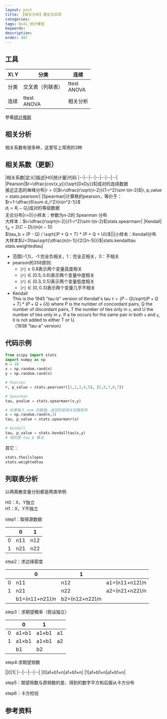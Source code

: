 ```yaml
---
layout: post
title: 【相关分析】理论与实现
categories:
tags: 0x41_统计模型
keywords:
description:
order: 407
---
```


## 工具

|X\ Y|分类|连续|
|--|--|--|
|分类|交叉表（列联表）|ttest<br>ANOVA|
|连续|ttest<br>ANOVA|相关分析|


参看[统计推断](http://www.guofei.site/2017/10/27/hypothesistesting.html#title1)  


## 相关分析

相关系数有很多种，这里写上常用的3种  


## 相关系数（更新）

|相关系数|定义|描述|H0|统计量|代码
|--|--|--|--|--|--|--|
|Pearson|$r=\dfrac{cov(x,y)}{\sqrt{DxDy}}$|成对的连续数据<br>接近正态的单峰分布|$r=0$|$t=\dfrac{r\sqrt{n-2}}{1-r^2}\sim t(n-2)$|r, p_value <br> = stats.pearsonr|
|Spearman|计算秩的pearson，等价于：<br>$r=1-\dfrac{6\sum d_i^2}{n(n^2-1)}$<br>$d_i=R_i-Q_i$|成对的等级数据<br>无论分布|r=0|小样本：参数为n-2的 Spearman 分布<br> 大样本：$t=\dfrac{r\sqrt{n-2}}{1-r^2}\sim t(n-2)$|stats.spearmanr|
|Kendall|$\tau_a=2(C-D)/(n(n-1))$<br>$\tau_b = (P - Q) / \sqrt{(P + Q + T) * (P + Q + U)}$|||小样本：Kendall分布<br>大样本$U=3\tau\sqrt{\dfrac{n(n-1)}{2(2n-5)}}$|stats.kendalltau<br>stats.weightedtau|



- 范围(-1,1)，-1:完全负相关，1：完全正相关，0：不相关
- pearson的358原则:  
    - $\mid r\mid \geq 0.8$表示两个变量高度相关  
    - $\mid r\mid \in [0.5,0.8]$表示两个变量中度相关  
    - $\mid r\mid \in [0.3,0.5]$表示两个变量低度相关  
    - $\mid r\mid \in [0,0.3]$表示两个变量几乎不相关  
- Kendall  
This is the 1945 "tau-b" version of Kendall's tau $\tau = (P - Q) / sqrt((P + Q + T) * (P + Q + U))$ where P is the number of concordant pairs, Q the number of discordant pairs, T the number of ties only in `x`, and U the number of ties only in `y`.  If a tie occurs for the same pair in both `x` and `y`, it is not added to either T or U.  
（1938 "tau-a" version）

## 代码示例
```python
from scipy import stats
import numpy as np
n = 10
x = np.random.rand(n)
y = np.random.rand(n)

# Pearson
r, p_value = stats.pearsonr([1,2,3,4,5], [5,6,7,8,7])

# Spearman
tau, pvalue = stats.spearmanr(x,y)

# 如果输入 n×m 的数据，返回的是相关系数矩阵
x = np.random.rand(n,3)
tau, p_value = stats.spearmanr(x)

# Kendall
tau, p_value = stats.kendalltau(x,y)
# 用的是 tau_b 算法
```

其它：
```python
stats.theilslopes
stats.weightedtau
```




## 列联表分析
以两离散变量分别都是两类举例  


H0：X，Y独立  
H1：X，Y不独立  


step1：取得源数据  


||0|1|
|--|--|--|
|0|n11|n12|
|1|n21|n22|


step2：求边缘密度  


||0|1||
|--|--|--|--|
|0|n11|n12|a1=(n11+n12)/n|
|1|n21|n22|a2=(n21+n22)/n|
||b1=(n11+n21)/n|b2=(n12+n22)/n||


step3：求期望概率（假设独立）  


||0|1||
|--|--|--|--|
|0|a1×b1|a1×b1|a1|
|1|a1×b1|a1×b1|a2|
||b1|b2||


step4:求期望频数  


||0|1|
|--|--|--|--|
|0|a1×b1×n|a1×b1×n|
|1|a1×b1×n|a1×b1×n|


step5：期望频数与原频数的差，得到的数字平方和后服从卡方分布


step6：卡方检验


## 参考资料
[^lihang]: [李航：《统计学习方法》](https://www.weibo.com/u/2060750830?refer_flag=1005055013_)  
[^wangxiaochuan]: [王小川授课内容](https://weibo.com/hgsz2003)  
[^EM]: 我的另一篇博客[EM算法理论篇](http://www.guofei.site/2017/11/09/em.html)
